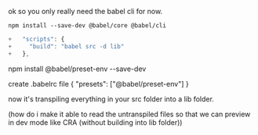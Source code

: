 ok so you only really need the babel cli for now.

`npm install --save-dev @babel/core @babel/cli`

```js
+   "scripts": {
+     "build": "babel src -d lib"
+   },
```

npm install @babel/preset-env --save-dev

create .babelrc file
{
  "presets": ["@babel/preset-env"]
}


now it's transpiling everything in your src folder into a lib folder.

(how do i make it able to read the untranspiled files so that we can preview in dev mode like CRA (without building into lib folder))